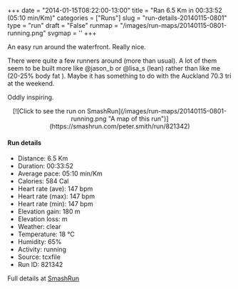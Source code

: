 +++
date = "2014-01-15T08:22:00-13:00"
title = "Ran 6.5 Km in 00:33:52 (05:10 min/Km)"
categories = ["Runs"]
slug = "run-details-20140115-0801"
type = "run"
draft = "False"
runmap = "/images/run-maps/20140115-0801-running.png"
svgmap = '<polyline points="23 53, 30 53, 31 51, 30 50, 0 42, 1 41, 3 42, 14 32, 17 31, 18 33, 8 43, 9 44, 25 49, 28 50, 34 51, 66 59, 72 63, 82 65, 92 68, 96 68, 100 68, 99 68, 92 68, 72 62, 65 59, 61 58, 49 55, 47 55">'
+++

An easy run around the waterfront. Really nice. 

There were quite a few runners around (more than usual). A lot of them seem to be built more like @jason_b or @lisa_s (lean) rather than like me (20-25% body fat ).  Maybe it has something to do with the Auckland 70.3 tri at the weekend. 

Oddly inspiring. 

 

<!--more-->

<center>
[![Click to see the run on SmashRun](/images/run-maps/20140115-0801-running.png "A map of this run")](https://smashrun.com/peter.smith/run/821342)
</center>

#### Run details

* Distance: 6.5 Km
* Duration: 00:33:52
* Average pace: 05:10 min/Km
* Calories: 584 Cal
* Heart rate (ave): 147 bpm
* Heart rate (max): 147 bpm
* Heart rate (min): 147 bpm
* Elevation gain: 180 m
* Elevation loss:  m
* Weather: clear
* Temperature: 18 &deg;C
* Humidity: 65%
* Activity: running
* Source: tcxfile
* Run ID: 821342

Full details at [SmashRun](https://smashrun.com/peter.smith/run/821342)